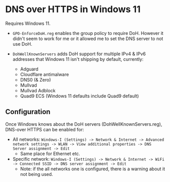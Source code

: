 # DNS over HTTPS in Windows 11

Requires Windows 11.

- `GPO-EnforceDoH.reg` enables the group policy to require DoH. However it
  didn't seem to work for me or it allowed me to set the DNS server to not
  use DoH.

- `DohWellKnownServers` adds DoH support for multiple IPv4 & IPv6 addresses
  that Windows 11 isn't shipping by default, currently:
  - Adguard
  - Cloudflare antimalware
  - DNS0 (& Zero)
  - Mullvad
  - Mullvad Adblock
  - Quad9 ECS (Windows 11 defaults include Quad9 default)

## Configuration

Once Windows knows about the DoH servers (DohWellKnownServers.reg), DNS-over
HTTPS can be enabled for:

- All networks: `Windows-I (Settings) -> Network & Internet -> Advanced network settings -> WLAN -> View additional properties -> DNS Server assignment -> Edit`
  - Same place for Ethernet etc.
- Specific network: `Windows-I (Settings) -> Network & Internet -> WiFi -> Connected SSID -> DNS server assignment -> Edit`
  - Note: if the all networks one is configured, there is a warning about it not being used.
